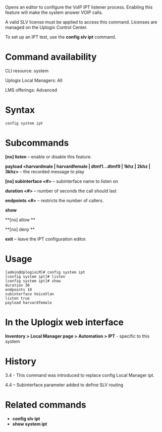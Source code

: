 <!-- 5.4 -->

Opens an editor to configure the VoIP IPT listener process. Enabling this feature will make the system answer VOIP calls.

A valid SLV license must be applied to access this command. Licenses are managed on the Uplogix Control Center. 

To set up an IPT test, use the **config slv ipt** command.

# Command availability 

CLI resource: system

Uplogix Local Managers: All

LMS offerings: Advanced

# Syntax 

```
config system ipt
```

# Subcommands 

**[no] listen** – enable or disable this feature. 

**payload &lt;harvardmale | harvardfemale | dtmf1…dtmf9 | 1khz | 2khz | 3khz&gt;** – the recorded message to play

**[no] subinterface <#>** – subinterface name to listen on 

**duration <#>** – number of seconds the call should last 

**endpoints <#>** – restricts the number of callers.

**show** 

**[no] allow **

**[no] deny **

**exit** – leave the IPT configuration editor.

# Usage 

```
[admin@UplogixLM]# config system ipt
[config system ipt]# listen
[config system ipt]# show
duration 30
endpoints 10
subinterface VoiceVlan
listen true
payload harvardfemale
```

# In the Uplogix web interface

**Inventory > Local Manager page > Automation > IPT** - specific to this system

# History 

3.4 - This command was introduced to replace config Local Manager ipt.

4.4 – Subinterface parameter added to define SLV routing

# Related commands 

- **config slv ipt**
- **show system ipt**